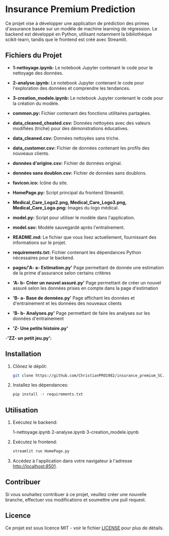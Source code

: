 # Insurance Premium Prediction

Ce projet vise à développer une application de prédiction des primes d'assurance basée sur un modèle de machine learning de régression. Le backend est développé en Python, utilisant notamment la bibliothèque scikit-learn, tandis que le frontend est créé avec Streamlit.

## Fichiers du Projet

- **1-nettoyage.ipynb:** Le notebook Jupyter contenant le code pour le nettoyage des données.

- **2-analyse.ipynb:** Le notebook Jupyter contenant le code pour l'exploration des données et comprendre les tendances.

- **3-creation_modele.ipynb:** Le notebook Jupyter contenant le code pour la création du modèle.

- **common.py:** Fichier contenant des fonctions utilitaires partagées.

- **data_cleaned_cheated.csv:** Données nettoyées avec des valeurs modifiées (triche) pour des démonstrations éducatives.

- **data_cleaned.csv:** Données nettoyées sans triche.

- **data_customer.csv:** Fichier de données contenant les profils des nouveaux clients.

- **données d'origine.csv:** Fichier de données original.

- **données sans doublon.csv:** Fichier de données sans doublons.

- **favicon.ico:** Icône du site.

- **HomePage.py:** Script principal du frontend Streamlit.

- **Medical_Care_Logo2.png, Medical_Care_Logo3.png, Medical_Care_Logo.png:** Images du logo médical.

- **model.py:** Script pour utiliser le modèle dans l'application.

- **model.sav:** Modèle sauvegardé après l'entraînement.

- **README.md:** Le fichier que vous lisez actuellement, fournissant des informations sur le projet.

- **requirements.txt:** Fichier contenant les dépendances Python nécessaires pour le backend.

- **pages/'A- a- Estimation.py'** Page permettant de donnée une estimation de la prime d'assurance selon certains critères

- **'A- b- Créer un nouvel assuré.py'** Page permettant de créer un nouvel assuré selon les données prises en compte dans la page d'estimation

- **'B- a- Base de données.py'** Page affichant les données et d'entrainement et les données des nouveaux clients

- **'B- b- Analyses.py'** Page permettant de faire les analyses sur les données d'entrainement

- **'Z- Une petite histoire.py'**

-**'ZZ- un petit jeu.py':**

## Installation

1. Clônez le dépôt:

    ```bash
    git clone https://github.com/ChristianPRO1982/insurance_premium_SC.git
    ```

2. Installez les dépendances:

    ```bash
    pip install -r requirements.txt
    ```

## Utilisation

1. Exécutez le backend:

    1-nettoyage.ipynb
    2-analyse.ipynb
    3-creation_modele.ipynb

2. Exécutez le frontend:

    ```bash
    streamlit run HomePage.py
    ```

3. Accédez à l'application dans votre navigateur à l'adresse [http://localhost:8501](http://localhost:8501).

## Contribuer

Si vous souhaitez contribuer à ce projet, veuillez créer une nouvelle branche, effectuer vos modifications et soumettre une pull request.

## Licence

Ce projet est sous licence MIT - voir le fichier [LICENSE](LICENSE) pour plus de détails.
